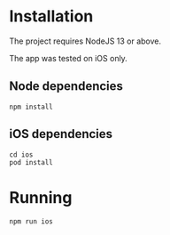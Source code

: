 # Installation

The project requires NodeJS 13 or above.

The app was tested on iOS only.

## Node dependencies

```
npm install
```

## iOS dependencies

```
cd ios
pod install
``` 

# Running

```
npm run ios
```


